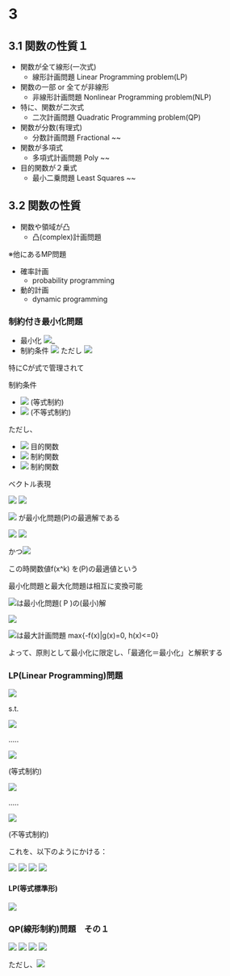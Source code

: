 # 3

## 3.1 関数の性質１

- 関数が全て線形(一次式)
  - 線形計画問題 Linear Programming problem(LP)
- 関数の一部 or 全てが非線形
  - 非線形計画問題 Nonlinear Programming problem(NLP)
- 特に、関数が二次式
  - 二次計画問題 Quadratic Programming problem(QP)
- 関数が分数(有理式)
  - 分数計画問題 Fractional ~~
- 関数が多項式
  - 多項式計画問題 Poly ~~
- 目的関数が２乗式
  - 最小二乗問題 Least Squares ~~

## 3.2 関数の性質

- 関数や領域が凸
  - 凸(complex)計画問題

※他にあるMP問題
- 確率計画
  - probability programming
- 動的計画
  - dynamic programming

### 制約付き最小化問題

- 最小化 <img src="https://latex.codecogs.com/gif.latex?%5Cdpi%7B120%7D%20f%28x%29">_
- 制約条件 <img src="https://latex.codecogs.com/gif.latex?%5Cdpi%7B120%7D%20x%20%5Cin%20C%20%5Csubset%20%5CBbb%20R">
  ただし <img src="https://latex.codecogs.com/gif.latex?%5Cdpi%7B120%7D%20x%3D%28x_1%2C%20...%2C%20x_n%29%5ET">

特にCが式で管理されて

制約条件
  - <img src="https://latex.codecogs.com/gif.latex?%5Cdpi%7B120%7D%20g_i%28x%29%20%3D%200"> (等式制約)
  - <img src="https://latex.codecogs.com/gif.latex?%5Cdpi%7B120%7D%20h_j%28x%29%20%5Cleq%200"> (不等式制約)

ただし、
  - <img src="https://latex.codecogs.com/gif.latex?%5Cdpi%7B120%7D%20f%3A%20%5CBbb%20R%5En%20%5Crightarrow%20%5CBbb%20R"> 目的関数
  - <img src="https://latex.codecogs.com/gif.latex?%5Cdpi%7B120%7D%20g_i%3A%20%5CBbb%20R%5En%20%5Crightarrow%20%5CBbb%20R"> 制約関数
  - <img src="https://latex.codecogs.com/gif.latex?%5Cdpi%7B120%7D%20h_j%3A%20%5CBbb%20R%5En%20%5Crightarrow%20%5CBbb%20R"> 制約関数

ベクトル表現


<img src="https://latex.codecogs.com/gif.latex?%5Cdpi%7B120%7D%20%28P%29%5CBigg%5Cvert%5Cbegin%7Balign%7D%20min_%7Bs.t.%7Df%28x%29%5C%5C%20g%28x%29%3D%5Cboldsymbol%200%5C%5C%20h%28x%29%5Cleq%20%5Cboldsymbol%200%5Cend%7Balign%7D">
<img src="https://latex.codecogs.com/gif.latex?%5Cdpi%7B120%7D%20%5CLeftrightarrow%20min%5C%7Bf%28x%29%7Cg%28x%29%3D%5Cboldsymbol%200%2C%20h%28x%29%20%5Cleq%20%5Cboldsymbol%200%5C%7D">

<img src="https://latex.codecogs.com/gif.latex?%5Cdpi%7B120%7D%20x%5Ek%20%5Cin%20%5CBbb%20R%5En"> が最小化問題(P)の最適解である

<img src="https://latex.codecogs.com/gif.latex?%5Cdpi%7B120%7D%20%5Coverset%7Bdef%7D%7B%5CLeftrightarrow%7D">

<img src="https://latex.codecogs.com/gif.latex?%5Cdpi%7B120%7D%20f%28x%5Ek%29%20%5Cgeq%20f%28x%29%2C%20%5Cforall%20x%20%5Cin%20C%20%3A%3D%20%5C%7Bx%5Cin%20%5CBbb%20R%20%7C%20g%28x%29%20%3D%20%5Cboldsymbol%200%2C%20h%28x%29%20%5Cleq%20%5Cboldsymbol%200%5C%7D">

かつ<img src="https://latex.codecogs.com/gif.latex?%5Cdpi%7B120%7D%20x%5Ek%5Cin%20C">

この時関数値f(x^k) を(P)の最適値という


最小化問題と最大化問題は相互に変換可能

<img src="https://latex.codecogs.com/gif.latex?%5Cdpi%7B120%7D%20x%5Ek">は最小化問題( P )の(最小)解

<img src="https://latex.codecogs.com/gif.latex?%5Cdpi%7B120%7D%20%5CLeftrightarrow">

<img src="https://latex.codecogs.com/gif.latex?%5Cdpi%7B120%7D%20x%5Ek">は最大計画問題 max{-f(x)|g(x)=0, h(x)<=0}

よって、原則として最小化に限定し、「最適化＝最小化」と解釈する


### LP(Linear Programming)問題

<img src="https://latex.codecogs.com/gif.latex?%5Cdpi%7B120%7D%20min%5C%20c_1x_1+c_2x_2+...+c_nx_n">

s.t.

<img src="https://latex.codecogs.com/gif.latex?%5Cdpi%7B120%7D%20a_%7B11%7Dx_1+...+a_%7B1n%7Dx_n%20%3D%20a_1">

.....

<img src="https://latex.codecogs.com/gif.latex?%5Cdpi%7B120%7D%20a_%7Bm1%7Dx_1+...+a_%7Bmn%7Dx_n%20%3D%20a_m">

(等式制約)

<img src="https://latex.codecogs.com/gif.latex?%5Cdpi%7B120%7D%20b_%7B11%7Dx_1+...+b_%7B1n%7Dx_n%20%5Cleq%20b_1">

.....

<img src="https://latex.codecogs.com/gif.latex?%5Cdpi%7B120%7D%20b_%7Bm1%7Dx_1+...+b_%7Bmn%7Dx_n%20%5Cleq%20b_m">

(不等式制約)

これを、以下のようにかける：

<img src="https://latex.codecogs.com/gif.latex?%5Cdpi%7B120%7D%20%5Cbegin%7Balign%7Dmin%5C%20%5CBbb%20c%5ET%5CBbb%20x%20%5C%5C%20s.t.%20A%5CBbb%20x%20%3D%20%5CBbb%20a%20%5C%5CB%5CBbb%20x%20%5Cleq%20%5CBbb%20b%5Cend%7Balign%7D">

<img src="https://latex.codecogs.com/gif.latex?%5Cdpi%7B120%7D%20where">

<img src="https://latex.codecogs.com/gif.latex?%5Cdpi%7B120%7D%20A%20%3D%20%5Cleft%5B%0A%20%20%20%20%5Cbegin%7Barray%7D%7Brrr%7D%0A%20%20%20%20%20%20a_%7B11%7D%20%26%20...%20%26%20a_%7B1n%7D%20%5C%5C%0A%20%20%20%20%20%20...%20%26%20...%20%26%20...%20%5C%5C%0A%20%20%20%20%20%20a_%7Bm1%7D%20%26%20...%20%26%20a_%7Bmn%7D%0A%20%20%20%20%5Cend%7Barray%7D%0A%20%20%5Cright%5D%20%5Cin%20%5CBbb%20R%5E%7Bmn%7D">

<img src="https://latex.codecogs.com/gif.latex?%5Cdpi%7B120%7D%20B%20%3D%20%5Cleft%5B%0A%20%20%20%20%5Cbegin%7Barray%7D%7Brrr%7D%0A%20%20%20%20%20%20b_%7B11%7D%20%26%20...%20%26%20b_%7B1n%7D%20%5C%5C%0A%20%20%20%20%20%20...%20%26%20...%20%26%20...%20%5C%5C%0A%20%20%20%20%20%20b_%7Bk1%7D%20%26%20...%20%26%20b_%7Bkn%7D%0A%20%20%20%20%5Cend%7Barray%7D%0A%20%20%5Cright%5D%20%5Cin%20%5CBbb%20R%5E%7Bkn%7D">

#### LP(等式標準形)

<img src="https://latex.codecogs.com/gif.latex?%5Cdpi%7B120%7D%20%5Cbegin%7Balign%7Dmin%5C%20%5CBbb%20c%5ET%5CBbb%20x%20%5C%5C%20s.t.%20A%5CBbb%20x%20%3D%20%5CBbb%20b%20%5C%5C%5CBbb%20x%20%5Cgeq%20%5CBbb%200%5Cend%7Balign%7D">

### QP(線形制約)問題　その１

<img src="https://latex.codecogs.com/gif.latex?%5Cdpi%7B120%7D%20min%20f%28x%29%20%3D%20%5Cfrac%7B1%7D%7B2%7D%5CBbb%20x%5ETQ%5CBbb%7Bx%7D%20+%20%5CBbb%20c%5ET%5CBbb%20x">

<img src="https://latex.codecogs.com/gif.latex?%5Cdpi%7B120%7D%20s.t.">

<img src="https://latex.codecogs.com/gif.latex?%5Cdpi%7B120%7D%20A%5CBbb%20x%20%3D%20%5CBbb%20a">

<img src="https://latex.codecogs.com/gif.latex?%5Cdpi%7B120%7D%20B%5CBbb%20x%20%5Cleq%20%5CBbb%20b">

ただし、<img src="https://latex.codecogs.com/gif.latex?%5Cdpi%7B120%7D%20Q%3D%28q_%7Bij%7D%29%2C%20Q%u306F%u5BFE%u79F0%u884C%u5217">
